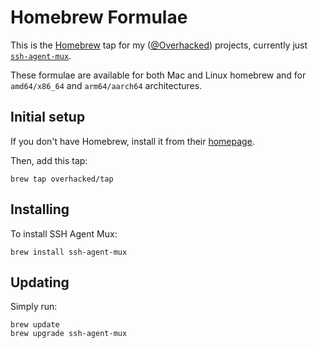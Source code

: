 # Homebrew Formulae

This is the [Homebrew][] tap for my ([@Overhacked](https://github.com/overhacked)) projects, currently just [`ssh-agent-mux`](https://github.com/overhacked/ssh-agent-mux).

These formulae are available for both Mac and Linux homebrew and for `amd64/x86_64` and `arm64/aarch64` architectures.

## Initial setup

If you don't have Homebrew, install it from their [homepage][homebrew].

Then, add this tap:

```
brew tap overhacked/tap
```

## Installing

To install SSH Agent Mux:

```
brew install ssh-agent-mux
```

## Updating

Simply run:

```
brew update
brew upgrade ssh-agent-mux
```

[homebrew]: http://brew.sh/
